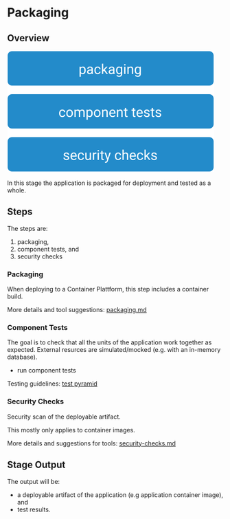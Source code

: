 # Packaging

## Overview

![Packaging Stage](images/packaging.svg)

In this stage the application is packaged for deployment and tested as a whole.

## Steps

The steps are:

1. packaging,
2. component tests, and
3. security checks

### Packaging

When deploying to a Container Plattform, this step includes a container build.

More details and tool suggestions: [packaging.md](packaging.md)

### Component Tests

The goal is to check that all the units of the application work together as expected. External resurces are simulated/mocked (e.g. with an in-memory database).

* run component tests

Testing guidelines: [test pyramid](../../best-practices.md#testing)

### Security Checks

Security scan of the deployable artifact.

This mostly only applies to container images.

More details and suggestions for tools: [security-checks.md](security-checks.md)

## Stage Output

The output will be:

* a deployable artifact of the application (e.g application container image), and
* test results.
